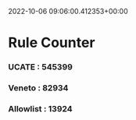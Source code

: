 2022-10-06 09:06:00.412353+00:00
# Rule Counter 
 ### UCATE : 545399

 ### Veneto : 82934

 ### Allowlist : 13924